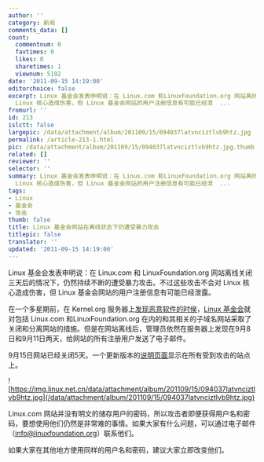 ```yaml
---
author: ''
category: 新闻
comments_data: []
count:
  commentnum: 0
  favtimes: 0
  likes: 0
  sharetimes: 1
  viewnum: 5192
date: '2011-09-15 14:19:00'
editorchoice: false
excerpt: Linux 基金会发表申明说：在 Linux.com 和LinuxFoundation.org 网站离线关闭三天后的情况下，仍然持续不断的遭受暴力攻击。不过这些攻击不会对
  Linux 核心造成伤害，但 Linux 基金会网站的用户注册信息有可能已经泄  ...
fromurl: ''
id: 213
islctt: false
largepic: /data/attachment/album/201109/15/094037latvnciztlvb9htz.jpg
permalink: /article-213-1.html
pic: /data/attachment/album/201109/15/094037latvnciztlvb9htz.jpg.thumb.jpg
related: []
reviewer: ''
selector: ''
summary: Linux 基金会发表申明说：在 Linux.com 和LinuxFoundation.org 网站离线关闭三天后的情况下，仍然持续不断的遭受暴力攻击。不过这些攻击不会对
  Linux 核心造成伤害，但 Linux 基金会网站的用户注册信息有可能已经泄  ...
tags:
- Linux
- 基金会
- 攻击
thumb: false
title: Linux 基金会网站在离线状态下仍遭受暴力攻击
titlepic: false
translator: ''
updated: '2011-09-15 14:19:00'
---
```


Linux 基金会发表申明说：在 Linux.com 和 LinuxFoundation.org 网站离线关闭三天后的情况下，仍然持续不断的遭受暴力攻击。不过这些攻击不会对 Linux 核心造成伤害，但 Linux 基金会网站的用户注册信息有可能已经泄露。


在一个多星期前，在 Kernel.org 服务器上[发现恶意软件的时侯](http://www.desktoplinux.com/news/NS8115353091.html)，[Linux 基金会](http://www.desktoplinux.com/news/NS3882051891.html)就对包括 Linux.com 和LinuxFoundation.org 在内的和其相关的子域名网站采取了关闭和分离网站的措施。但是在网站离线后，管理员依然在服务器上发现在9月8日和9月11日两天，给网站的所有注册用户发送了电子邮件。


9月15日网站已经关闭5天。一个更新版本的[说明页面](http://www.linux.com/)显示在所有受到攻击的站点上。


![https://img.linux.net.cn/data/attachment/album/201109/15/094037latvnciztlvb9htz.jpg](/data/attachment/album/201109/15/094037latvnciztlvb9htz.jpg)


Linux.com 网站并没有明文的储存用户的密码，所以攻击者即便获得用户名和密码，要想使用他们仍然是非常难的事情。如果大家有什么问题，可以通过电子邮件（info@linuxfoundation.org）联系他们。


如果大家在其他地方使用同样的用户名和密码，建议大家立即改变他们。
